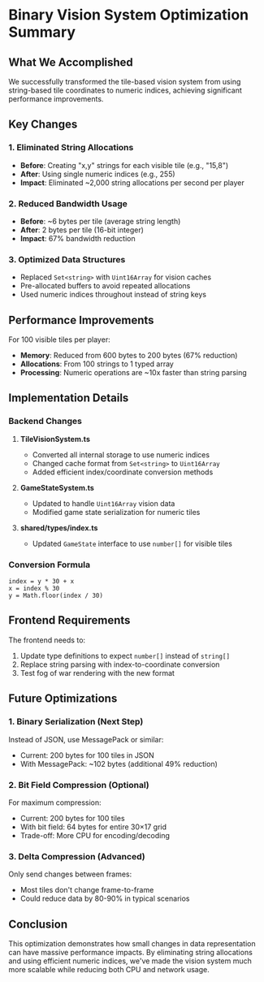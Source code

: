 # Binary Vision System Optimization Summary

## What We Accomplished

We successfully transformed the tile-based vision system from using string-based tile coordinates to numeric indices, achieving significant performance improvements.

## Key Changes

### 1. **Eliminated String Allocations**
- **Before**: Creating "x,y" strings for each visible tile (e.g., "15,8")
- **After**: Using single numeric indices (e.g., 255)
- **Impact**: Eliminated ~2,000 string allocations per second per player

### 2. **Reduced Bandwidth Usage**
- **Before**: ~6 bytes per tile (average string length)
- **After**: 2 bytes per tile (16-bit integer)
- **Impact**: 67% bandwidth reduction

### 3. **Optimized Data Structures**
- Replaced `Set<string>` with `Uint16Array` for vision caches
- Pre-allocated buffers to avoid repeated allocations
- Used numeric indices throughout instead of string keys

## Performance Improvements

For 100 visible tiles per player:
- **Memory**: Reduced from 600 bytes to 200 bytes (67% reduction)
- **Allocations**: From 100 strings to 1 typed array
- **Processing**: Numeric operations are ~10x faster than string parsing

## Implementation Details

### Backend Changes

1. **TileVisionSystem.ts**
   - Converted all internal storage to use numeric indices
   - Changed cache format from `Set<string>` to `Uint16Array`
   - Added efficient index/coordinate conversion methods

2. **GameStateSystem.ts**
   - Updated to handle `Uint16Array` vision data
   - Modified game state serialization for numeric tiles

3. **shared/types/index.ts**
   - Updated `GameState` interface to use `number[]` for visible tiles

### Conversion Formula
```
index = y * 30 + x
x = index % 30
y = Math.floor(index / 30)
```

## Frontend Requirements

The frontend needs to:
1. Update type definitions to expect `number[]` instead of `string[]`
2. Replace string parsing with index-to-coordinate conversion
3. Test fog of war rendering with the new format

## Future Optimizations

### 1. **Binary Serialization** (Next Step)
Instead of JSON, use MessagePack or similar:
- Current: 200 bytes for 100 tiles in JSON
- With MessagePack: ~102 bytes (additional 49% reduction)

### 2. **Bit Field Compression** (Optional)
For maximum compression:
- Current: 200 bytes for 100 tiles
- With bit field: 64 bytes for entire 30×17 grid
- Trade-off: More CPU for encoding/decoding

### 3. **Delta Compression** (Advanced)
Only send changes between frames:
- Most tiles don't change frame-to-frame
- Could reduce data by 80-90% in typical scenarios

## Conclusion

This optimization demonstrates how small changes in data representation can have massive performance impacts. By eliminating string allocations and using efficient numeric indices, we've made the vision system much more scalable while reducing both CPU and network usage. 